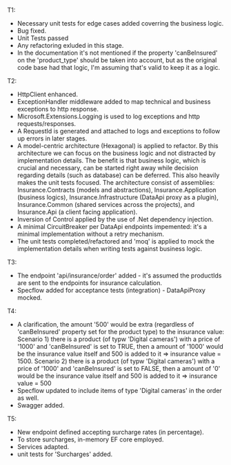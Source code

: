 T1:
  - Necessary unit tests for edge cases added coverring the business logic.
  - Bug fixed.
  - Unit Tests passed
  - Any refactoring exluded in this stage.
  - In the documentation it's not mentioned if the property 'canBeInsured' on the 'product_type' should be taken into account, but as the original code base had that logic, I'm assuming that's valid to keep it as a logic.

T2:
  - HttpClient enhanced.
  - ExceptionHandler middleware added to map technical and business exceptions to http response.
  - Microsoft.Extensions.Logging is used to log exceptions and http requests/responses.
  - A RequestId is generated and attached to logs and exceptions to follow up errors in later stages.
  - A model-centric architecture (Hexagonal) is applied to refactor. By this architecture we can focus on the business logic and not distracted by implementation details. The benefit is that business logic, which is crucial and necessary, can be started right away while decision regarding details (such as database) can be deferred. This also heavily makes the unit tests focused. The architecture consist of assemblies: Insurance.Contracts (models and abstractions), Insurance.Application (business logics), Insurance.Infrastructure (DataApi proxy as a plugin), Insurance.Common (shared services across the projects), and Insurance.Api (a client facing application).
  - Inversion of Control applied by the use of .Net dependency injection.
  - A minimal CircuitBreaker per DataApi endpoints impemented: it's a minimal implementation without a retry mechanism. 
  - The unit tests completed/refactored and 'moq' is applied to mock the implementation details when writing tests against business logic.

T3:
  - The endpoint 'api/insurance/order' added - it's assumed the productIds are sent to the endpoints for insurance calculation.
  - Specflow added for acceptance tests (integration) - DataApiProxy mocked.
  
T4:
  - A clarification, the amount '500' would be extra (regardless of 'canBeInsured' property set for the product type) to the insurance value:
    Scenario 1) there is a product (of typw 'Digital cameras') with a price of '1000' and 'canBeInsured' is set to TRUE, then a amount of '1000' would be the insurance value itself and 500 is added to it => insurance value = 1500.
    Scenario 2) there is a product (of typw 'Digital cameras') with a price of '1000' and 'canBeInsured' is set to FALSE, then a amount of '0' would be the insurance value itself and 500 is added to it => insurance value = 500
  - Specflow updated to include items of type 'Digital cameras' in the order as well.
  - Swagger added.
  
T5:
  - New endpoint defined accepting surcharge rates (in percentage).
  - To store surcharges, in-memory EF core employed.
  - Services adapted.
  - unit tests for 'Surcharges' added. 